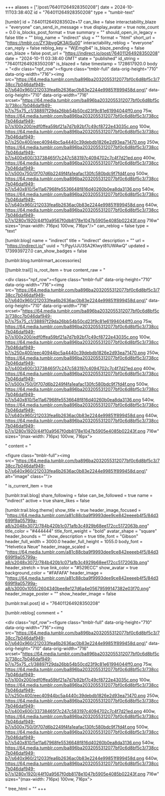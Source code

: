 +++
aliases = ["/post/764011264928350208"]
date = 2024-10-11T03:38:40Z
id = "764011264928350208"
type = "tumblr-text"

[tumblr]
id = 7.640112649283502e+17
can_like = false
interactability_blaze = "everyone"
can_send_in_message = true
display_avatar = true
note_count = 0.0
is_blocks_post_format = true
summary = ""
should_open_in_legacy = false
title = ""
blog_name = "indirect"
slug = ""
format = "html"
short_url = "https://tmblr.co/ZY3jbygQK3AISu00"
interactability_reblog = "everyone"
can_reply = false
reblog_key = "WjEmglb4"
is_blaze_pending = false
can_blaze = false
post_url = "https://indirect.io/post/764011264928350208"
date = "2024-10-11 03:38:40 GMT"
state = "published"
id_string = "764011264928350208"
is_blazed = false
timestamp = 1728617920.0
body = "<div class=\"npf_row\"><figure class=\"tmblr-full\" data-orig-height=\"710\" data-orig-width=\"716\"><img src=\"https://64.media.tumblr.com/ba896ba2032055312077bf0c6d8bf5c3/738cc7b046daf949-b7/s640x960/212033fea6b2636ac0b83e2244e99851f899458d.png\" data-orig-height=\"710\" data-orig-width=\"716\" srcset=\"https://64.media.tumblr.com/ba896ba2032055312077bf0c6d8bf5c3/738cc7b046daf949-b7/s75x75_c1/38897f29da26bb54b50cd23f9c81e61994044ff0.png 75w, https://64.media.tumblr.com/ba896ba2032055312077bf0c6d8bf5c3/738cc7b046daf949-b7/s100x200/edf0ffea59bf21a7d7b92bf7c49cf8722e43035c.png 100w, https://64.media.tumblr.com/ba896ba2032055312077bf0c6d8bf5c3/738cc7b046daf949-b7/s250x400/eec40944bc5a4440c39debdb1826e2d93ea71470.png 250w, https://64.media.tumblr.com/ba896ba2032055312077bf0c6d8bf5c3/738cc7b046daf949-b7/s400x600/33738465f7c247c583197c4094702c7c4f7d21ed.png 400w, https://64.media.tumblr.com/ba896ba2032055312077bf0c6d8bf5c3/738cc7b046daf949-b7/s500x750/0f707d6b2249f4fa1eafac130fc580bdc9f7fd4f.png 500w, https://64.media.tumblr.com/ba896ba2032055312077bf0c6d8bf5c3/738cc7b046daf949-b7/s540x810/5e11a67968fe5536648f816d40260b0ea8da3136.png 540w, https://64.media.tumblr.com/ba896ba2032055312077bf0c6d8bf5c3/738cc7b046daf949-b7/s640x960/212033fea6b2636ac0b83e2244e99851f899458d.png 640w, https://64.media.tumblr.com/ba896ba2032055312077bf0c6d8bf5c3/738cc7b046daf949-b7/s1280x1920/44f10a9567f0db8178e1047b5905e4085b02243f.png 716w\" sizes=\"(max-width: 716px) 100vw, 716px\"/></figure></div>"
can_reblog = false
type = "text"

[tumblr.blog]
name = "indirect"
title = "indirect"
description = ""
url = "https://indirect.io/"
uuid = "t:PgyUJU3SA2Klwyt81UWAwQ"
updated = 1739939727.0
can_show_badges = false

[tumblr.blog.tumblrmart_accessories]

[[tumblr.trail]]
is_root_item = true
content_raw = "<p><div class=\"npf_row\"><figure class=\"tmblr-full\" data-orig-height=\"710\" data-orig-width=\"716\"><img src=\"https://64.media.tumblr.com/ba896ba2032055312077bf0c6d8bf5c3/738cc7b046daf949-b7/s640x960/212033fea6b2636ac0b83e2244e99851f899458d.png\" data-orig-height=\"710\" data-orig-width=\"716\" srcset=\"https://64.media.tumblr.com/ba896ba2032055312077bf0c6d8bf5c3/738cc7b046daf949-b7/s75x75_c1/38897f29da26bb54b50cd23f9c81e61994044ff0.png 75w, https://64.media.tumblr.com/ba896ba2032055312077bf0c6d8bf5c3/738cc7b046daf949-b7/s100x200/edf0ffea59bf21a7d7b92bf7c49cf8722e43035c.png 100w, https://64.media.tumblr.com/ba896ba2032055312077bf0c6d8bf5c3/738cc7b046daf949-b7/s250x400/eec40944bc5a4440c39debdb1826e2d93ea71470.png 250w, https://64.media.tumblr.com/ba896ba2032055312077bf0c6d8bf5c3/738cc7b046daf949-b7/s400x600/33738465f7c247c583197c4094702c7c4f7d21ed.png 400w, https://64.media.tumblr.com/ba896ba2032055312077bf0c6d8bf5c3/738cc7b046daf949-b7/s500x750/0f707d6b2249f4fa1eafac130fc580bdc9f7fd4f.png 500w, https://64.media.tumblr.com/ba896ba2032055312077bf0c6d8bf5c3/738cc7b046daf949-b7/s540x810/5e11a67968fe5536648f816d40260b0ea8da3136.png 540w, https://64.media.tumblr.com/ba896ba2032055312077bf0c6d8bf5c3/738cc7b046daf949-b7/s640x960/212033fea6b2636ac0b83e2244e99851f899458d.png 640w, https://64.media.tumblr.com/ba896ba2032055312077bf0c6d8bf5c3/738cc7b046daf949-b7/s1280x1920/44f10a9567f0db8178e1047b5905e4085b02243f.png 716w\" sizes=\"(max-width: 716px) 100vw, 716px\"></figure></div></p>"
content = "<p><figure class=\"tmblr-full\"><img src=\"https://64.media.tumblr.com/ba896ba2032055312077bf0c6d8bf5c3/738cc7b046daf949-b7/s640x960/212033fea6b2636ac0b83e2244e99851f899458d.png\" alt=\"image\" class=\"\"/></figure></p>"
is_current_item = true

[tumblr.trail.blog]
share_following = false
can_be_followed = true
name = "indirect"
active = true
share_likes = false

[tumblr.trail.blog.theme]
show_title = true
header_image_focused = "https://64.media.tumblr.com/a81c88cba9f9993dee9ce842eeeeb4f5/84d3699f9a05799a-a8/s2048x3072/784b420b1c071afb3c4929b68ee172cc5172063b.png"
title_color = "#444444"
title_font_weight = "bold"
avatar_shape = "square"
header_bounds = ""
show_description = true
title_font = "Gibson"
header_full_width = 3000.0
header_full_height = 1055.0
body_font = "Helvetica Neue"
header_image_scaled = "https://64.media.tumblr.com/a81c88cba9f9993dee9ce842eeeeb4f5/84d3699f9a05799a-a8/s2048x3072/784b420b1c071afb3c4929b68ee172cc5172063b.png"
header_stretch = true
link_color = "#529ECC"
show_avatar = true
background_color = "#FAFAFA"
header_image = "https://64.media.tumblr.com/a81c88cba9f9993dee9ce842eeeeb4f5/84d3699f9a05799a-a8/s3000x1055/2604340bee8e127d6a4e05679599147382e03f70.png"
header_image_poster = ""
show_header_image = false

[tumblr.trail.post]
id = "764011264928350208"

[tumblr.reblog]
comment = "<p><div class=\"npf_row\"><figure class=\"tmblr-full\" data-orig-height=\"710\" data-orig-width=\"716\"><img src=\"https://64.media.tumblr.com/ba896ba2032055312077bf0c6d8bf5c3/738cc7b046daf949-b7/s640x960/212033fea6b2636ac0b83e2244e99851f899458d.png\" data-orig-height=\"710\" data-orig-width=\"716\" srcset=\"https://64.media.tumblr.com/ba896ba2032055312077bf0c6d8bf5c3/738cc7b046daf949-b7/s75x75_c1/38897f29da26bb54b50cd23f9c81e61994044ff0.png 75w, https://64.media.tumblr.com/ba896ba2032055312077bf0c6d8bf5c3/738cc7b046daf949-b7/s100x200/edf0ffea59bf21a7d7b92bf7c49cf8722e43035c.png 100w, https://64.media.tumblr.com/ba896ba2032055312077bf0c6d8bf5c3/738cc7b046daf949-b7/s250x400/eec40944bc5a4440c39debdb1826e2d93ea71470.png 250w, https://64.media.tumblr.com/ba896ba2032055312077bf0c6d8bf5c3/738cc7b046daf949-b7/s400x600/33738465f7c247c583197c4094702c7c4f7d21ed.png 400w, https://64.media.tumblr.com/ba896ba2032055312077bf0c6d8bf5c3/738cc7b046daf949-b7/s500x750/0f707d6b2249f4fa1eafac130fc580bdc9f7fd4f.png 500w, https://64.media.tumblr.com/ba896ba2032055312077bf0c6d8bf5c3/738cc7b046daf949-b7/s540x810/5e11a67968fe5536648f816d40260b0ea8da3136.png 540w, https://64.media.tumblr.com/ba896ba2032055312077bf0c6d8bf5c3/738cc7b046daf949-b7/s640x960/212033fea6b2636ac0b83e2244e99851f899458d.png 640w, https://64.media.tumblr.com/ba896ba2032055312077bf0c6d8bf5c3/738cc7b046daf949-b7/s1280x1920/44f10a9567f0db8178e1047b5905e4085b02243f.png 716w\" sizes=\"(max-width: 716px) 100vw, 716px\"></figure></div></p>"
tree_html = ""
+++
